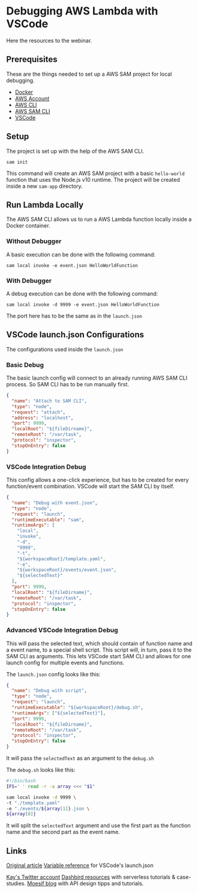 # Debugging AWS Lambda with VSCode

Here the resources to the webinar.

## Prerequisites

These are the things needed to set up a AWS SAM project for local debugging.

- [Docker](https://www.docker.com/get-started)
- [AWS Account](https://aws.amazon.com/premiumsupport/knowledge-center/create-and-activate-aws-account/)
- [AWS CLI](https://docs.aws.amazon.com/cli/latest/userguide/cli-chap-install.html)
- [AWS SAM CLI](https://docs.aws.amazon.com/serverless-application-model/latest/developerguide/serverless-sam-cli-install.html)
- [VSCode](https://code.visualstudio.com/)

## Setup

The project is set up with the help of the AWS SAM CLI.

    sam init

This command will create an AWS SAM project with a basic `hello-world` function that uses the Node.js v10 runtime. The project will be created inside a new `sam-app` directory.

## Run Lambda Locally

The AWS SAM CLI allows us to run a AWS Lambda function locally inside a Docker container.

### Without Debugger

A basic execution can be done with the following command:

    sam local invoke -e event.json HelloWorldFunction

### With Debugger

A debug execution can be done with the following command:

    sam local invoke -d 9999 -e event.json HelloWorldFunction

The port here has to be the same as in the `launch.json`

## VSCode launch.json Configurations

The configurations used inside the `launch.json`

### Basic Debug

The basic launch config will connect to an already running AWS SAM CLI process. So SAM CLI has to be run manually first.

```json
{
  "name": "Attach to SAM CLI",
  "type": "node",
  "request": "attach",
  "address": "localhost",
  "port": 9999,
  "localRoot": "${fileDirname}",
  "remoteRoot": "/var/task",
  "protocol": "inspector",
  "stopOnEntry": false
}
```

### VSCode Integration Debug

This config allows a one-click experience, but has to be created for every function/event combination. VSCode will start the SAM CLI by itself.

```json
{
  "name": "Debug with event.json",
  "type": "node",
  "request": "launch",
  "runtimeExecutable": "sam",
  "runtimeArgs": [
    "local",
    "invoke",
    "-d",
    "9999",
    "-t",
    "${workspaceRoot}/template.yaml",
    "-e",
    "${workspaceRoot}/events/event.json",
    "${selectedText}"
  ],
  "port": 9999,
  "localRoot": "${fileDirname}",
  "remoteRoot": "/var/task",
  "protocol": "inspector",
  "stopOnEntry": false
}
```

### Advanced VSCode Integration Debug

This will pass the selected text, which should contain of function name and a event name, to a special shell script. This script will, in turn, pass it to the SAM CLI as arguments. This lets VSCode start SAM CLI and allows for one launch config for multiple events and functions.

The `launch.json` config looks like this:

```json
{
  "name": "Debug with script",
  "type": "node",
  "request": "launch",
  "runtimeExecutable": "${workspaceRoot}/debug.sh",
  "runtimeArgs": ["${selectedText}"],
  "port": 9999,
  "localRoot": "${fileDirname}",
  "remoteRoot": "/var/task",
  "protocol": "inspector",
  "stopOnEntry": false
}
```

It will pass the `selectedText` as an argument to the `debug.sh`

The `debug.sh` looks like this:

```bash
#!/bin/bash
IFS=' ' read -r -a array <<< "$1"

sam local invoke -d 9999 \
-t "./template.yaml"
-e "./events/${array[1]}.json \
${array[0]}
```

It will split the `selectedText` argument and use the first part as the function name and the second part as the event name.

## Links

[Original article](https://www.moesif.com/blog/technical/serverless/debug-lambda-functions-locally-with-the-sam-cli-and-vscode/#)
[Variable reference](https://code.visualstudio.com/docs/editor/variables-reference) for VSCode's launch.json

[Kay's Twitter account](https://twitter.com/k4y1s)
[Dashbird resources](https://dashbird.io/resources/) with serverless tutorials & case-studies.
[Moesif blog](https://www.moesif.com/blog/) with API design tipps and tutorials.
